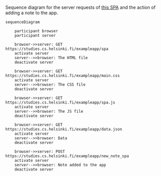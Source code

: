 Sequence diagram for the server requests of [this SPA](https://studies.cs.helsinki.fi/exampleapp/spa) and the action of adding a note to the app.

```mermaid
sequenceDiagram
    
    participant browser
    participant server

    browser->>server: GET https://studies.cs.helsinki.fi/exampleapp/spa
    activate server
    server-->>browser: The HTML file
    deactivate server

    browser->>server: GET https://studies.cs.helsinki.fi/exampleapp/main.css
    activate server
    server-->>browser: The CSS file
    deactivate server

    browser->>server: GET https://studies.cs.helsinki.fi/exampleapp/spa.js
    activate server
    server-->>browser: The JS file
    deactivate server

    browser->>server: GET https://studies.cs.helsinki.fi/exampleapp/data.json
    activate server
    server-->>browser: Data
    deactivate server

    browser->>server: POST https://studies.cs.helsinki.fi/exampleapp/new_note_spa
    activate server
    server-->>browser: Note added to the app
    deactivate server

```